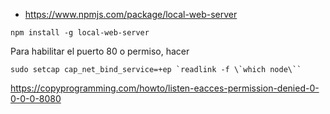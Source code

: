 * https://www.npmjs.com/package/local-web-server

```
npm install -g local-web-server
```
Para habilitar el puerto 80 o permiso, hacer
```
sudo setcap cap_net_bind_service=+ep `readlink -f \`which node\`` 
```
https://copyprogramming.com/howto/listen-eacces-permission-denied-0-0-0-0-8080